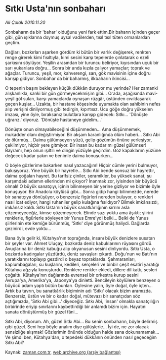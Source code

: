 # Sıtkı Usta'nın sonbaharı

*Ali Çolak 2010.11.20*

<td class="columnist-detail">
<p>Sonbaharın da bir 'bahar' olduğunu yeni fark ettim.Bir baharın içinden geçer gibi, gün ışıklarına doymuş uysal vadilerden, tısıl tısıl tüten ormanlardan geçtim.</p>
<p>
<div id="haberMetinDiv">
<p>Dağları, bozkırları aşarken gördüm ki bütün bir varlık değişerek, renkten renge girerek kimi fısıltıyla, kimi sesini karşı tepelerde çınlatarak o ezeli şarkısını söylüyor. Yeşilin arasından bir turuncu beliriyor, kıyısından uçuk bir sarı yukarılara doğru... Sonra bir anda kızıla çalıyor yamaçlar; toprak ve ağaçlar. Turuncu, yeşil, mor, kahverengi, sarı, gök mavisinin içine doğru karışıp gidiyor. Sonbahar da bir baharmış, ilkbaharın ikincisi...
<p>O tepenin başını bekleyen küçük dükkân duruyor mu yerinde? Her zamanki alışkanlıkla, sanki bir gün görmeyecekmişim gibi... Orada, aşağısında mavi-yeşil göl suları, karşı yamaçlarda oynaşan rüzgâr, üstünden cıvıldaşarak geçen kuşlar... Uzakta, bir hastane köşesinde uyumakta olan sahibinin nefes alıp verişini dinliyormuş gibi tedirgin, kıpırtısız. Ucu göğe doğru yükselen imzası, yine öyle, bıraksanız bulutlara karışıp gidecek: Sıtkı... 'Dönüşte uğrarız.' diyoruz. 'Dönüşte hastaneye gidelim...'
<p>Dönüşte onun olmayabileceğini düşünmeden... Ama düşünmemek, mukadder olanı değiştirmiyor. Bir akşam karanlığında ölüm haberi... Sıtkı Abi de ölürmüş... Daima gülümseyen yüzü, gelip gözümün önüne yerleşiyor, çekilmiyor, hiçbir yere gitmiyor. Bir insan bu kadar mı güzel gülümser! Bayramı, hep onun ışıltılı ve dingin yüzüyle geçirdim. Göz kapaklarım yüzüne değecek kadar yakın ve benimle daima konuşurken...
<p>O böyle gözlerime bakarken nasıl yazacağım! Hiçbir cümle yerini bulmuyor, bakışıyoruz. Yine büyük bir hayretle... Sıtkı Abi bende sonsuz bir hayrettir, daima çoğalan hayret. Bu tarifsiz çiniler, seramikler, bu yüksek sanat, şu karşımdaki adamın ellerinden mi çıkıyor? İnanmak zor, iyisinden bir büyücü olmalı! O büyük sanatçıyı, içinin bilinmeyen bir yerine gizliyor ve bizimle öyle konuşuyor. Bir Anadolu köylüsü gibi... Sonra gidip hangi bilinmezde, nerede bir sanatçıya dönüşüyor, o benzersiz figürleri nereden buluyor, o renkleri nasıl icat ediyor, hangi ruhaniler gelip kulağına fısıldıyor? Bilmek imkânsızdı, imkânsız kaldı. Sıtkı Usta'nın büyük sanatkârlığının sırrını asla çözemeyeceğiz, kimse çözemeyecek. Elinde sazı yoktu ama âşıktı; şiirini renklerle, figürlerle söyleyen bir Yunus Emre'ydi belki... Belki de Yunus şiirlerinin ete kemiğe bürünmüş, 'Sıtkı' diye görünmüş haliydi. Dağlarda gezinirdi, evde yoktu...
<p>Bana öyle gelir ki, Kütahya'nın toprağında, insanı büyük denizlere susatan bir şeyler var. Ahmet Uluçay, bozkırda deniz kabuklarının rüyasını gördü. Avuçlarına bir deniz kabuğu alıp okyanusun sesini dinliyordu. Sıtkı Usta, o bozkırda kadırgalar yüzdürdü, deniz savaşları çıkardı. Doğu'nun ve Batı'nın yaratıklarını toplayıp gezdirdi o beyaz topraklarda. Şahmaranları, kaplumbağaları, su kuşlarını, kedileri, serçeleri ve binbir çeşit esatirî yaratığı Kütahya ağzıyla konuşturdu. Renklere renkler ekledi, dillere dil kattı, sesleri çoğalttı. Kütahya'nın dağlarında evrensel bir orkestra kurup sesini Avrupa'ya, Amerika'ya, Japonya'ya dinletti. Bencileyin köylülere benzeyen o büyücü adam yaptı bütün bunları. Öylesine yalın, öyle doğal, öyle içten... Artık bu tavrın, bu sanatkârlık biçiminin adı 'Sıtkı' olacak bizim aramızda. Benzersiz, üstün ve bir o kadar doğal, mütevazı bir sanatçıdan söz açtığımızda, 'Sıtkı Abi gibi...' diyeceğiz. Sıtkı Abi, 'insan' olmakla sanatçılığın birbirinde eriyip sınırlarını kaybettirdiği bir anlamdı bizim için. Hayatını sanata dönüştürmüş bir güzel fâni...
<p>Sıtkı Abi, diyorum. Ah, güzel Sıtkı Abi... Bu senin sonbaharın, böyle delirmiş gibi güzel. Seni hep böyle analım diye gülüşlerle... İyi de, ne zor olacak sensizliğe alışmak! Gözlerimin önünde olduğun halde sana dokunamamak... Ve şimdi ben, Kütahya'dan, o tepedeki dükkânın önünden nasıl geçeceğim Sıtkı Abi? </p></p></p></p></p></p></div>
</p>
<a href="http://web.archive.org/web/20110223135247/mailto:a.colak@zaman.com.tr">
</a></td>

Kaynak: [zaman.com.tr](http://zaman.com.tr/yazar.do?yazino=1054767), [web.archive.org (arşiv bağlantısı)](http://web.archive.org/web/20110223135247/http://www.zaman.com.tr:80/yazar.do?yazino=1054767)
